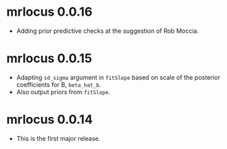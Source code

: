# mrlocus 0.0.16

* Adding prior predictive checks at the suggestion of Rob Moccia.

# mrlocus 0.0.15

* Adapting `sd_sigma` argument in `fitSlope` based on scale of the
  posterior coefficients for B, `beta_hat_b`.
* Also output priors from `fitSlope`.

# mrlocus 0.0.14

* This is the first major release.
